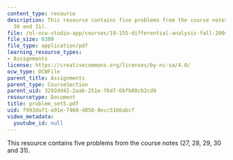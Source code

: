 ```yaml
---
content_type: resource
description: This resource contains five problems from the course notes (27, 28, 29,
  30 and 31).
file: /ol-ocw-studio-app/courses/18-155-differential-analysis-fall-2004/f993da71a91e7468d8508ecc5166abcf_problem_set5.pdf
file_size: 8380
file_type: application/pdf
learning_resource_types:
- Assignments
license: https://creativecommons.org/licenses/by-nc-sa/4.0/
ocw_type: OCWFile
parent_title: Assignments
parent_type: CourseSection
parent_uid: 3292dd42-2aab-251e-f6d7-6bfb08cb2cd9
resourcetype: Document
title: problem_set5.pdf
uid: f993da71-a91e-7468-d850-8ecc5166abcf
video_metadata:
  youtube_id: null
---
```

This resource contains five problems from the course notes (27, 28, 29, 30 and 31).